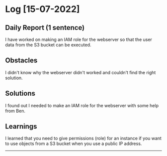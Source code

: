 # Log [15-07-2022]
 
## Daily Report (1 sentence)

I have worked on making an IAM role for the webserver so that the user data from the S3 bucket can be executed. 
 
## Obstacles

I didn't know why the webserver didn't worked and couldn't find the right solution.

## Solutions

I found out I needed to make an IAM role for the webserver with some help from Ben.

## Learnings

I learned that you need to give permissions (role) for an instance if you want to use objects from a S3 bucket when you use a public IP address. 

---